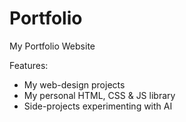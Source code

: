 # Portfolio
My Portfolio Website

Features: 
* My web-design projects
* My personal HTML, CSS & JS library 
* Side-projects experimenting with AI 
